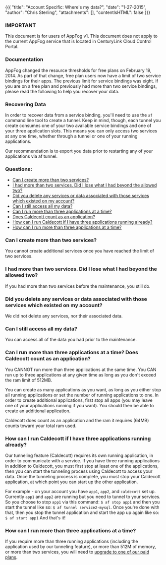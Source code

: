 {{{
  "title": "Account Specific: Where's my data?",
  "date": "1-27-2015",
  "author": "Chris Sterling",
  "attachments": [],
  "contentIsHTML": false
}}}

### IMPORTANT

This document is for users of AppFog v1. This document does not apply to the current AppFog service that is located in CenturyLink Cloud Control Portal.

### Documentation

<p>AppFog changed the resource thresholds for free plans on February 19, 2014. As part of that change, free plan users now have a limit of two service bindings for their apps. The previous limit for service bindings was eight. If you are on a free plan and previously had more than two service bindings, please read the following to help you recover your data.</p>
<h3>Recovering Data</h3>
<p>In order to recover data from a service binding, you'll need to use the <code>af</code> command line tool to create a tunnel. Keep in mind, though, each tunnel you create consumes one of your two available service bindings and one of your three application slots. This means you can only access two services at any one time, whether through a tunnel or one of your running applications.</p>
<p>Our recommendation is to export you data prior to restarting any of your applications via af tunnel.</p>
<h3>Questions:</h3>
<ul>
<li><a href="#servicelimit">Can I create more than two services?</a></li>
<li><a href="#morethantwo">I had more than two services. Did I lose what I had beyond the allowed two?</a></li>
<li><a href="#didyoudelete">Did you delete any services or data associated with those services which existed on my account?</a></li>
<li><a href="#caniaccess">Can I still access all my data?</a></li>
<li><a href="#morethantwoapps">Can I run more than three applications at a time?</a></li>
<li><a href="#morethantwoapps">Does Caldecott count as an application?</a></li>
<li><a href="#runcald">How can I run Caldecott if I have three applications running already?</a></li>
<li><a href="#upgrade">How can I run more than three applications at a time?</a></li>
</ul>
<h3 id="servicelimit">Can I create more than two services?</h3>
<p>You cannot create additional services once you have reached the limit of two services.</p>
<h3 id="morethantwo">I had more than two services. Did I lose what I had beyond the allowed two?</h3>
<p>If you had more than two services before the maintenance, you still do.</p>
<h3 id="didyoudelete">Did you delete any services or data associated with those services which existed on my account?</h3>
<p>We did not delete any services, nor their associated data.</p>
<h3 id="caniaccess">Can I still access all my data?</h3>
<p>You can access all of the data you had prior to the maintenance.</p>
<h3 id="morethantwoapps">Can I run more than three applications at a time? Does Caldecott count as an application?</h3>
<p>You CANNOT run more than three applications at the same time. You CAN run up to three applications at any given time as long as you don't exceed the ram limit of 512MB.</p>
<p>You can create as many applications as you want, as long as you either stop all running applications or set the number of running applications to one. In order to create additional applications, first stop all apps (you may leave one of your applications running if you want). You should then be able to create an additional application.</p>
<p>Caldecott does count as an application and the ram it requires (64MB) counts toward your total ram used.</p>
<h3 id="runcald">How can I run Caldecott if I have three applications running already?</h3>
<p>Our tunneling feature (Caldecott) requires its own running application, in order to communicate with a service. If you have three running applications in addition to Caldecott, you must first stop at least one of the applications, then you can start the tunneling process using Caldecott to access your data. Once the tunneling process is complete, you must stop your Caldecott application, at which point you can start up the other application.</p>
<p>For example - on your account you have <code>app1</code>, <code>app2</code>, and <code>caldecott</code> set up. Currently <code>app1</code> and <code>app2</code> are running but you need to tunnel to your services. So you choose to stop <code>app1</code> via this command: <code>$ af stop app1</code> and then you start the tunnel like so: <code>$ af tunnel service2-mysql</code>. Once you're done with that, then you stop the tunnel application and start the app up again like so: <code>$ af start app1</code> And that's it!</p>
<h3 id="upgrade">How can I run more than three applications at a time?</h3>
<p>If you require more than three running applications (including the application used by our tunneling feature), or more than 512M of memory, or more than two services, you will need to <a href="http://www.appfog.com/products/appfog/pricing/">upgrade to one of our paid plans</a>.</p>

